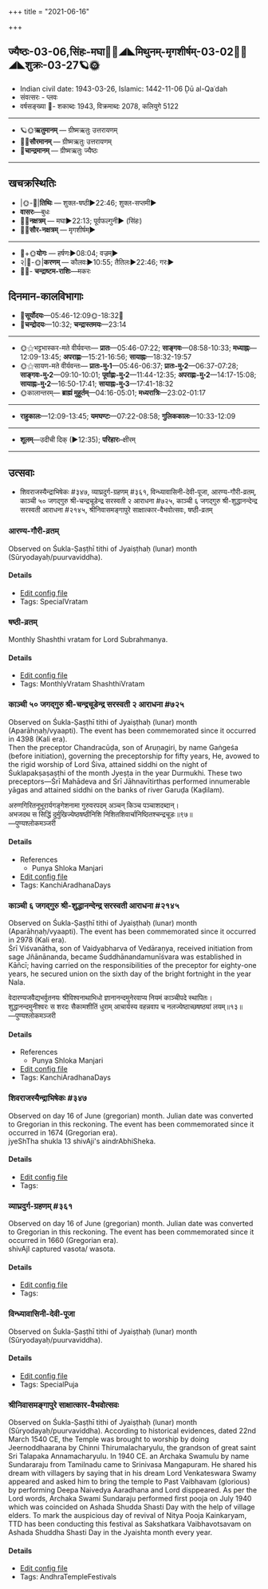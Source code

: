 +++
title = "2021-06-16"

+++
## ज्यैष्ठः-03-06,सिंहः-मघा🌛🌌◢◣मिथुनम्-मृगशीर्षम्-03-02🌌🌞◢◣शुक्रः-03-27🪐🌞
- Indian civil date: 1943-03-26, Islamic: 1442-11-06 Ḏū al-Qaʿdah
- संवत्सरः - प्लवः
- वर्षसङ्ख्या 🌛- शकाब्दः 1943, विक्रमाब्दः 2078, कलियुगे 5122
___________________
- 🪐🌞**ऋतुमानम्** — ग्रीष्मऋतुः उत्तरायणम्
- 🌌🌞**सौरमानम्** — ग्रीष्मऋतुः उत्तरायणम्
- 🌛**चान्द्रमानम्** — ग्रीष्मऋतुः ज्यैष्ठः
___________________


## खचक्रस्थितिः
- |🌞-🌛|**तिथिः** — शुक्ल-षष्ठी►22:46; शुक्ल-सप्तमी►  
- **वासरः**—बुधः  
- 🌌🌛**नक्षत्रम्** — मघा►22:13; पूर्वफल्गुनी► (सिंहः)  
- 🌌🌞**सौर-नक्षत्रम्** — मृगशीर्षम्►  
___________________
- 🌛+🌞**योगः** — हर्षणः►08:04; वज्रम्►  
- २|🌛-🌞|**करणम्** — कौलवः►10:55; तैतिलः►22:46; गरः►  
- 🌌🌛- **चन्द्राष्टम-राशिः**—मकरः  


## दिनमान-कालविभागाः
- 🌅**सूर्योदयः**—05:46-12:09🌞️-18:32🌇  
- 🌛**चन्द्रोदयः**—10:32; **चन्द्रास्तमयः**—23:14  
___________________
- 🌞⚝भट्टभास्कर-मते वीर्यवन्तः— **प्रातः**—05:46-07:22; **साङ्गवः**—08:58-10:33; **मध्याह्नः**—12:09-13:45; **अपराह्णः**—15:21-16:56; **सायाह्नः**—18:32-19:57  
- 🌞⚝सायण-मते वीर्यवन्तः— **प्रातः-मु॰1**—05:46-06:37; **प्रातः-मु॰2**—06:37-07:28; **साङ्गवः-मु॰2**—09:10-10:01; **पूर्वाह्णः-मु॰2**—11:44-12:35; **अपराह्णः-मु॰2**—14:17-15:08; **सायाह्नः-मु॰2**—16:50-17:41; **सायाह्नः-मु॰3**—17:41-18:32  
- 🌞कालान्तरम्— **ब्राह्मं मुहूर्तम्**—04:16-05:01; **मध्यरात्रिः**—23:02-01:17  
___________________
- **राहुकालः**—12:09-13:45; **यमघण्टः**—07:22-08:58; **गुलिककालः**—10:33-12:09  
___________________
- **शूलम्**—उदीची दिक् (►12:35); **परिहारः**–क्षीरम्  
___________________

## उत्सवाः
- शिवराजस्यैन्द्राभिषेकः #३४७, व्याघ्रदुर्ग-ग्रहणम् #३६१, विन्ध्यावासिनी-देवी-पूजा, आरण्य-गौरी-व्रतम्, काञ्ची ५० जगद्गुरु श्री-चन्द्रचूडेन्द्र सरस्वती २ आराधना #७२५, काञ्ची ६ जगद्गुरु श्री-शुद्धानन्देन्द्र सरस्वती आराधना #२१४५, श्रीनिवासमङ्गापुरे साक्षात्कार-वैभवोत्सवः, षष्ठी-व्रतम्
### आरण्य-गौरी-व्रतम्

Observed on Śukla-Ṣaṣṭhī tithi of Jyaiṣṭhaḥ (lunar) month (Sūryodayaḥ/puurvaviddha). 

#### Details
- [Edit config file](https://github.com/jyotisham/adyatithi/tree/master/devatA/umA/lunar_month/tithi/03/06/AraNya-gaurI-vratam.toml)
- Tags: SpecialVratam


### षष्ठी-व्रतम्

Monthly Shashthi vratam for Lord Subrahmanya.

#### Details
- [Edit config file](https://github.com/jyotisham/adyatithi/tree/master/devatA/kaumAra/description_only/SaSThI-vratam.toml)
- Tags: MonthlyVratam ShashthiVratam


### काञ्ची ५० जगद्गुरु श्री-चन्द्रचूडेन्द्र सरस्वती २ आराधना #७२५

Observed on Śukla-Ṣaṣṭhī tithi of Jyaiṣṭhaḥ (lunar) month (Aparāhṇaḥ/vyaapti). The event has been commemorated since it occurred in 4398 (Kali era).  
Then the preceptor Chandracūḍa, son of Aruṇagiri, by name Gaṅgeśa (before initiation), governing the preceptorship for fifty years, He, avowed to the rigid worship of Lord Śiva, attained siddhi on the night of Śuklapakṣaṣaṣṭhi of the month Jyeṣṭa in the year Durmukhi. These two preceptors—Śrī Mahādeva and Śrī Jāhnavītirthas performed innumerable yāgas and attained siddhi on the banks of river Garuḍa (Kaḍilam).

अरुणगिरितनूभूरार्यगङ्गेशनामा गुरुवरपदम् अञ्चन् किञ्च पञ्चाशदब्दान्।  
अभजदथ स सिद्धिं दुर्मुखिज्येष्ठषष्ठीनिशि निशितशिवार्चानिष्ठितश्चन्द्रचूडः॥९७॥  
—पुण्यश्लोकमञ्जरी



#### Details
- References
  - Punya Shloka Manjari
- [Edit config file](https://github.com/jyotisham/adyatithi/tree/master/mahApuruSha/kAnchI-maTha/lunar_month/tithi/03/06/kAJcI%2050%20jagadguru%20zrI~candracUDEndra%20sarasvatI%202%20ArAdhanA.toml)
- Tags: KanchiAradhanaDays


### काञ्ची ६ जगद्गुरु श्री-शुद्धानन्देन्द्र सरस्वती आराधना #२१४५

Observed on Śukla-Ṣaṣṭhī tithi of Jyaiṣṭhaḥ (lunar) month (Aparāhṇaḥ/vyaapti). The event has been commemorated since it occurred in 2978 (Kali era).  
Śrī Viśvanātha, son of Vaidyabharva of Vedāraṇya, received initiation from sage Jñānānanda, became Śuddhānandamunīśvara was established in Kāñcī; having carried on the responsibilities of the preceptor for eighty-one years, he secured union on the sixth day of the bright fortnight in the year Nala.

वेदारण्यजवैद्यभर्वुतनयः श्रीविश्वनाथाभिधो ज्ञानानन्दमुनेरवाप्य नियमं काञ्चीपदे स्थापितः।  
शुद्धानन्दमुनीश्वरः स शरदः सैकामशीतिं धुराम् आचार्यस्य वहन्नवाप च नलज्येष्ठाच्छषष्ठ्यां लयम्॥१३॥  
—पुण्यश्लोकमञ्जरी



#### Details
- References
  - Punya Shloka Manjari
- [Edit config file](https://github.com/jyotisham/adyatithi/tree/master/mahApuruSha/kAnchI-maTha/lunar_month/tithi/03/06/kAJcI%206%20jagadguru%20zrI~zuddhAnandEndra%20sarasvatI%20ArAdhanA.toml)
- Tags: KanchiAradhanaDays


### शिवराजस्यैन्द्राभिषेकः #३४७

Observed on day 16 of June (gregorian) month. Julian date was converted to Gregorian in this reckoning. The event has been commemorated since it occurred in 1674 (Gregorian era).  
jyeShTha shukla 13 shivAji's aindrAbhiSheka.

#### Details
- [Edit config file](https://github.com/jyotisham/adyatithi/tree/master/mahApuruSha/xatra-later/gregorian/day/06/16/shivarAjasyaindrAbhiSekaH.toml)
- Tags: 


### व्याघ्रदुर्ग-ग्रहणम् #३६१

Observed on day 16 of June (gregorian) month. Julian date was converted to Gregorian in this reckoning. The event has been commemorated since it occurred in 1660 (Gregorian era).  
shivAjI captured vasota/ wasota.

#### Details
- [Edit config file](https://github.com/jyotisham/adyatithi/tree/master/mahApuruSha/xatra-later/gregorian/day/06/16/vasota-grahaNam.toml)
- Tags: 


### विन्ध्यावासिनी-देवी-पूजा

Observed on Śukla-Ṣaṣṭhī tithi of Jyaiṣṭhaḥ (lunar) month (Sūryodayaḥ/puurvaviddha). 

#### Details
- [Edit config file](https://github.com/jyotisham/adyatithi/tree/master/devatA/shakti/lunar_month/tithi/03/06/vindhyAvAsinI-dEvI-pUjA.toml)
- Tags: SpecialPuja


### श्रीनिवासमङ्गापुरे साक्षात्कार-वैभवोत्सवः

Observed on Śukla-Ṣaṣṭhī tithi of Jyaiṣṭhaḥ (lunar) month (Sūryodayaḥ/puurvaviddha). According to historical evidences, dated 22nd March 1540 CE, the Temple was brought to worship by doing Jeernoddhaarana by Chinni Thirumalacharyulu, the grandson of great saint Sri Talapaka Annamacharyulu. In 1940 CE. an Archaka Swamulu by name Sundararaju from Tamilnadu came to Srinivasa Mangapuram. He shared his dream with villagers by saying that in his dream Lord Venkateswara Swamy appeared and asked him to bring the temple to Past Vaibhavam (glorious) by performing Deepa Naivedya Aaradhana and Lord disppeared. As per the Lord words, Archaka Swami Sundaraju performed first pooja on July 1940 which was coincided on Ashada Shudda Shasti Day with the help of village elders. To mark the auspicious day of revival of Nitya Pooja Kainkaryam, TTD has been conducting this festival as Sakshatkara Vaibhavotsavam on Ashada Shuddha Shasti Day in the Jyaishta month every year.

#### Details
- [Edit config file](https://github.com/jyotisham/adyatithi/tree/master/temples/Andhra/lunar_month/tithi/03/06/zrInivAsamaGgApurE%20sAkSAtkAra-vaibhavOtsavaH.toml)
- Tags: AndhraTempleFestivals


